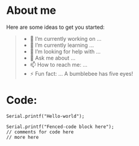 # About me

Here are some ideas to get you started:

>- 🔭 I’m currently working on ...
>- 🌱 I’m currently learning ...
>- 🤔 I’m looking for help with ...
>- 💬 Ask me about ...
>- 📫 How to reach me: ...
>- ⚡ Fun fact: ... A bumblebee has five eyes!

# Code:

`Serial.printf("Hello-world");`

```
Serial.printf("Fenced-code block here");
// comments for code here
// more here
```
